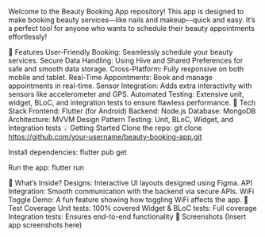 Welcome to the Beauty Booking App repository! This app is designed to make booking beauty services—like nails and makeup—quick and easy. It’s a perfect tool for anyone who wants to schedule their beauty appointments effortlessly!

🚀 Features
User-Friendly Booking: Seamlessly schedule your beauty services.
Secure Data Handling: Using Hive and Shared Preferences for safe and smooth data storage.
Cross-Platform: Fully responsive on both mobile and tablet.
Real-Time Appointments: Book and manage appointments in real-time.
Sensor Integration: Adds extra interactivity with sensors like accelerometer and GPS.
Automated Testing: Extensive unit, widget, BLoC, and integration tests to ensure flawless performance.
🔧 Tech Stack
Frontend: Flutter (for Android)
Backend: Node.js
Database: MongoDB
Architecture: MVVM Design Pattern
Testing: Unit, BLoC, Widget, and Integration tests
💡 Getting Started
Clone the repo:
git clone https://github.com/your-username/beauty-booking-app.git

Install dependencies:
flutter pub get

Run the app:
flutter run

📝 What’s Inside?
Designs: Interactive UI layouts designed using Figma.
API Integration: Smooth communication with the backend via secure APIs.
WiFi Toggle Demo: A fun feature showing how toggling WiFi affects the app.
🌟 Test Coverage
Unit tests: 100% covered
Widget & BLoC tests: Full coverage
Integration tests: Ensures end-to-end functionality
📱 Screenshots
(Insert app screenshots here)
